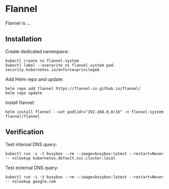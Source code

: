 # Flannel

Flannel is ...

## Installation

Create dedicated namespace:

```shell
kubectl create ns flannel-system
kubectl label --overwrite ns flannel-system pod-security.kubernetes.io/enforce=privileged
```

Add Helm repo and update:

```shell
helm repo add flannel https://flannel-io.github.io/flannel/
helm repo update
```

Install flannel:

```shell
helm install flannel --set podCidr="192.168.0.0/16" -n flannel-system flannel/flannel
```

## Verification

Test internal DNS query:

```shell
kubectl run -i -t busybox --rm --image=busybox:latest --restart=Never -- nslookup kubernetes.default.svc.cluster.local
```

Test external DNS query:

```shell
kubectl run -i -t busybox --rm --image=busybox:latest --restart=Never -- nslookup google.com
```
